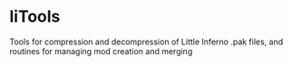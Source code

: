 liTools
=======

Tools for compression and decompression of Little Inferno .pak files, and routines for managing mod creation and merging